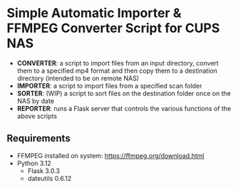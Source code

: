 # Simple Automatic Importer & FFMPEG Converter Script for CUPS NAS
- **CONVERTER**: a script to import files from an input directory, convert them to a specified mp4 format and then copy them to a destination directory (intended to be on remote NAS)
- **IMPORTER**: a script to import files from a specified scan folder
- **SORTER**: (WIP) a script to sort files on the destination folder once on the NAS by date
- **REPORTER**: runs a Flask server that controls the various functions of the above scripts

## Requirements
- FFMPEG installed on system: https://ffmpeg.org/download.html
- Python 3.12
  - Flask 3.0.3
  - dateutils 0.6.12
